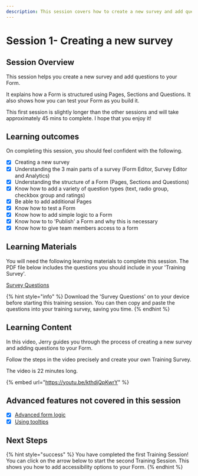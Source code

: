 ```yaml
---
description: This session covers how to create a new survey and add questions to your form.
---
```


# Session 1- Creating a new survey

## Session Overview

This session helps you create a new survey and add questions to your Form.  &#x20;

It explains how a Form is structured using Pages, Sections and Questions.  It also shows how you can test your Form as you build it.&#x20;

This first session is slightly longer than the other sessions and will take approximately 45 mins to complete.  I hope that you enjoy it! &#x20;

## Learning outcomes

On completing this session, you should feel confident with the following.

* [x] Creating a new survey
* [x] Understanding the 3 main parts of a survey (Form Editor, Survey Editor and Analytics)
* [x] Understanding the structure of a Form (Pages, Sections and Questions)
* [x] Know how to add a variety of question types (text, radio group, checkbox group and ratings)
* [x] Be able to add additional Pages
* [x] Know how to test a Form
* [x] Know how to add simple logic to a Form
* [x] Know how to to 'Publish' a Form and why this is necessary
* [x] Know how to give team members access to a form&#x20;

## Learning Materials

You will need the following learning materials to complete this session.  The PDF file below includes the questions you should include in your 'Training Survey'.

[Survey Questions](https://files.gitbook.com/v0/b/gitbook-x-prod.appspot.com/o/spaces%2F-LDglCKkoaiLL-wpvCjA%2Fuploads%2FB6IrtchwR55nYEKJ3HGZ%2F1.%20Survey%20Questions.pdf?alt=media\&token=e6084315-e6ef-4a68-97ae-98a9e2ddc640)

{% hint style="info" %}
Download the 'Survey Questions' on to your device before starting this training session.  You can then copy and paste the questions into your training survey, saving you time.
{% endhint %}

## Learning Content

In this video, Jerry guides you through the process of creating a new survey and adding questions to your Form.

Follow the steps in the video precisely and create your own Training Survey.

The video is 22 minutes long.

{% embed url="https://youtu.be/kthdjQpKwrY" %}

## Advanced features not covered in this session

* [x] [Advanced form logic](../guidance-notes/survey-app/form-editor/advanced-form-logic.md)
* [x] [Using tooltips](../guidance-notes/survey-app/form-editor/using-tooltips.md)

## Next Steps

{% hint style="success" %}
You have completed the first Training Session!  You can click on the arrow below to start the second Training Session.  This shows you how to add accessibility options to your Form.
{% endhint %}
